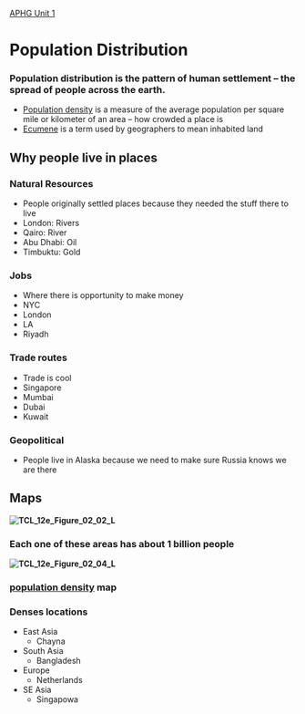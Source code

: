  [APHG Unit 1](./../aphg-unit-1/)
# Population Distribution 
### Population distribution is the pattern of human settlement – the spread of people across the earth.

- [Population density](./../population-density/) is a measure of the average population per square mile or kilometer of an area – how crowded a place is
- [Ecumene](./../ecumene/) is a term used by geographers to mean inhabited land
## Why people live in places
### Natural Resources
- People originally settled places because they needed the stuff there to live
- London: Rivers
- Qairo: River
- Abu Dhabi: Oil
- Timbuktu: Gold
### Jobs
- Where there is opportunity to make money
- NYC
- London
- LA
- Riyadh
### Trade routes
- Trade is cool
- Singapore
- Mumbai
- Dubai
- Kuwait
### Geopolitical
- People live in Alaska because we need to make sure Russia knows we are there




## Maps
**![TCL_12e_Figure_02_02_L](https://lh7-rt.googleusercontent.com/slidesz/AGV_vUccNOtJwISgnv0khZ-BiBlyfL3ClVlUVWLcvt5EEAOZCuoARp06ekTnI91X-1dYGgcEtXimGKfB929oayd1zv5VXPajStfQ5q7ct5ZSMeD8JPclMBvl5nZdcyZMvAivDEEEUGZQc9HYa9EeX1k7exyD_QtW4D_dukatfQ=s2048?key=B659LZ_lNi3daDyxDVX5ew)**
### Each one of these areas has about 1 billion people

**![TCL_12e_Figure_02_04_L](https://lh7-rt.googleusercontent.com/slidesz/AGV_vUcz3zP5g_8vZGTKwhAIgVDM9MDNWkr2I_Nobqaa9yMCrVHNrWJf6809DZ2gKgc-vKKbkrpx9D1s8ShVkaitO0EG0fOGaFSi9yBNKxwT4qXLLr6SuapbAOtPBLxow-hia8ewAe3XHERnAB-rLDsa_SD4Pd7Ebk6Dp76_Rj4=s2048?key=B659LZ_lNi3daDyxDVX5ew)**
### [population density](./../population-density/) map
### Denses locations
- East Asia
	- Chayna
- South Asia
	- Bangladesh
- Europe
	- Netherlands
- SE Asia
	- Singapowa